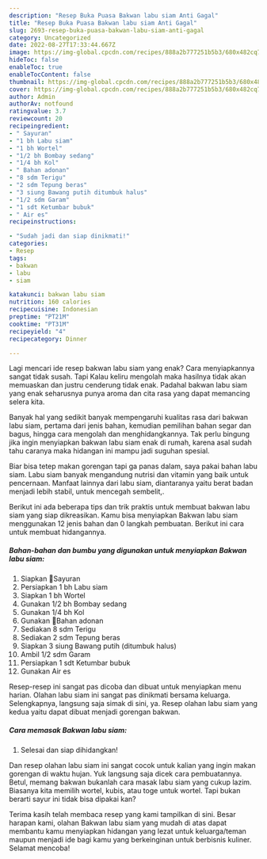 ```yaml
---
description: "Resep Buka Puasa Bakwan labu siam Anti Gagal"
title: "Resep Buka Puasa Bakwan labu siam Anti Gagal"
slug: 2693-resep-buka-puasa-bakwan-labu-siam-anti-gagal
category: Uncategorized
date: 2022-08-27T17:33:44.667Z
image: https://img-global.cpcdn.com/recipes/888a2b777251b5b3/680x482cq70/bakwan-labu-siam-foto-resep-utama.jpg
hideToc: false
enableToc: true
enableTocContent: false
thumbnail: https://img-global.cpcdn.com/recipes/888a2b777251b5b3/680x482cq70/bakwan-labu-siam-foto-resep-utama.jpg
cover: https://img-global.cpcdn.com/recipes/888a2b777251b5b3/680x482cq70/bakwan-labu-siam-foto-resep-utama.jpg
author: Admin
authorAv: notfound
ratingvalue: 3.7
reviewcount: 20
recipeingredient:
- " Sayuran"
- "1 bh Labu siam"
- "1 bh Wortel"
- "1/2 bh Bombay sedang"
- "1/4 bh Kol"
- " Bahan adonan"
- "8 sdm Terigu"
- "2 sdm Tepung beras"
- "3 siung Bawang putih ditumbuk halus"
- "1/2 sdm Garam"
- "1 sdt Ketumbar bubuk"
- " Air es"
recipeinstructions:

- "Sudah jadi dan siap dinikmati!"
categories:
- Resep
tags:
- bakwan
- labu
- siam

katakunci: bakwan labu siam 
nutrition: 160 calories
recipecuisine: Indonesian
preptime: "PT21M"
cooktime: "PT31M"
recipeyield: "4"
recipecategory: Dinner

---
```



Lagi mencari ide resep bakwan labu siam yang enak? Cara menyiapkannya sangat tidak susah. Tapi Kalau keliru mengolah maka hasilnya tidak akan memuaskan dan justru cenderung tidak enak. Padahal bakwan labu siam yang enak seharusnya punya aroma dan cita rasa yang dapat memancing selera kita.


Banyak hal yang sedikit banyak mempengaruhi kualitas rasa dari bakwan labu siam, pertama dari jenis bahan, kemudian pemilihan bahan segar dan bagus, hingga cara mengolah dan menghidangkannya. Tak perlu bingung jika ingin menyiapkan bakwan labu siam enak di rumah, karena asal sudah tahu caranya maka hidangan ini mampu jadi suguhan spesial.

Biar bisa tetep makan gorengan tapi ga panas dalam, saya pakai bahan labu siam. Labu siam banyak mengandung nutrisi dan vitamin yang baik untuk pencernaan. Manfaat lainnya dari labu siam, diantaranya yaitu berat badan menjadi lebih stabil, untuk mencegah sembelit,.


Berikut ini ada beberapa tips dan trik praktis untuk membuat bakwan labu siam yang siap dikreasikan. Kamu bisa menyiapkan Bakwan labu siam menggunakan 12 jenis bahan dan 0 langkah pembuatan. Berikut ini cara untuk membuat hidangannya.

<!--inarticleads1-->

##### Bahan-bahan dan bumbu yang digunakan untuk menyiapkan Bakwan labu siam:

1. Siapkan  🔼Sayuran
1. Persiapkan 1 bh Labu siam
1. Siapkan 1 bh Wortel
1. Gunakan 1/2 bh Bombay sedang
1. Gunakan 1/4 bh Kol
1. Gunakan  🔼Bahan adonan
1. Sediakan 8 sdm Terigu
1. Sediakan 2 sdm Tepung beras
1. Siapkan 3 siung Bawang putih (ditumbuk halus)
1. Ambil 1/2 sdm Garam
1. Persiapkan 1 sdt Ketumbar bubuk
1. Gunakan  Air es


Resep-resep ini sangat pas dicoba dan dibuat untuk menyiapkan menu harian. Olahan labu siam ini sangat pas dinikmati bersama keluarga. Selengkapnya, langsung saja simak di sini, ya. Resep olahan labu siam yang kedua yaitu dapat dibuat menjadi gorengan bakwan. 

<!--inarticleads2-->

##### Cara memasak Bakwan labu siam:


1. Selesai dan siap dihidangkan!

Dan resep olahan labu siam ini sangat cocok untuk kalian yang ingin makan gorengan di waktu hujan. Yuk langsung saja dicek cara pembuatannya. Betul, memang bakwan bukanlah cara masak labu siam yang cukup lazim. Biasanya kita memilih wortel, kubis, atau toge untuk wortel. Tapi bukan berarti sayur ini tidak bisa dipakai kan? 

Terima kasih telah membaca resep yang kami tampilkan di sini. Besar harapan kami, olahan Bakwan labu siam yang mudah di atas dapat membantu kamu menyiapkan hidangan yang lezat untuk keluarga/teman maupun menjadi ide bagi kamu yang berkeinginan untuk berbisnis kuliner. Selamat mencoba!
